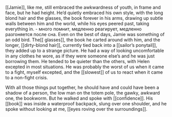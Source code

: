 [[Jamie]], like me, still embraced the awkwardness of youth, in frame and face, but he had height.  He’d quietly embraced his own style, with the long blond hair and the glasses, the book forever in his arms, drawing up subtle walls between him and the world, while his eyes peered past, taking everything in. - много помнит, медленно реагирует, 
	медленно разгоняется после сна.
	Even on the best of days, Jamie was something of an odd bird.
 The[[ glasses]], the book he carted around with him, and the longer, [[dirty-blond hair]], currently tied back into a [[sailor’s ponytail]], they added up to a strange picture.
 He had a way of looking uncomfortable in any clothes he wore, as if they were someone else’s and he was just borrowing them.
 He tended to be quieter than the others, with Helen excepted in most situations.
 He was probably the worst of us when it came to a fight, myself excepted, and the [[slowest]] of us to react when it came to a non-fight crisis.

With all those things put together, he should have and could have been a shadow of a person, the low man on the totem pole, the gawky, awkward one, the bookworm.
 But he walked and spoke with [[confidence]].
 His [[book]] was inside a waterproof backpack, slung over one shoulder, and he spoke without looking at me, [[eyes roving over the surroundings]].